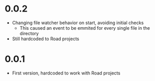 # 0.0.2

- Changing file watcher behavior on start, avoiding initial checks
  - This caused an event to be emmited for every single file in the directory
- Still hardcoded to Road projects

# 0.0.1

- First version, hardcoded to work with Road projects